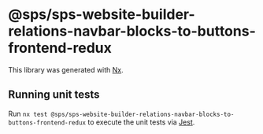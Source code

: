 # @sps/sps-website-builder-relations-navbar-blocks-to-buttons-frontend-redux

This library was generated with [Nx](https://nx.dev).

## Running unit tests

Run `nx test @sps/sps-website-builder-relations-navbar-blocks-to-buttons-frontend-redux` to execute the unit tests via [Jest](https://jestjs.io).
